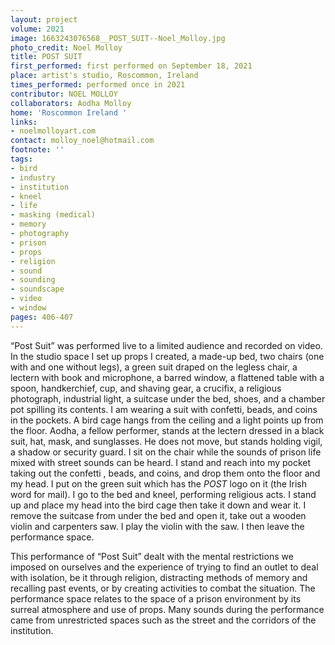 ```yaml
---
layout: project
volume: 2021
image: 1663243076568__POST_SUIT--Noel_Molloy.jpg
photo_credit: Noel Molloy
title: POST SUIT
first_performed: first performed on September 18, 2021
place: artist's studio, Roscommon, Ireland
times_performed: performed once in 2021
contributor: NOEL MOLLOY
collaborators: Aodha Molloy
home: 'Roscommon Ireland '
links:
- noelmolloyart.com
contact: molloy_noel@hotmail.com
footnote: ''
tags:
- bird
- industry
- institution
- kneel
- life
- masking (medical)
- memory
- photography
- prison
- props
- religion
- sound
- sounding
- soundscape
- video
- window
pages: 406-407
---
```


“Post Suit” was performed live to a limited audience and recorded on video. In the studio space I set up props I created, a made-up bed, two chairs (one with and one without legs), a green suit draped on the legless chair, a lectern with book and microphone, a barred window, a flattened table with a spoon, handkerchief, cup, and shaving gear, a crucifix, a religious photograph, industrial light, a suitcase under the bed, shoes, and a chamber pot spilling its contents. I am wearing a suit with confetti, beads, and coins in the pockets. A bird cage hangs from the ceiling and a light points up from the floor. Aodha, a fellow performer, stands at the lectern dressed in a black suit, hat, mask, and sunglasses. He does not move, but stands holding vigil, a shadow or security guard. I sit on the chair while the sounds of prison life mixed with street sounds can be heard. I stand and reach into my pocket taking out the confetti , beads, and coins, and drop them onto the floor and my head. I put on the green suit which has the *POST* logo on it (the Irish word for mail). I go to the bed and kneel, performing religious acts. I stand up and place my head into the bird cage then take it down and wear it. I remove the suitcase from under the bed and open it, take out a wooden violin and carpenters saw. I play the violin with the saw. I then leave the performance space. 

This performance of “Post Suit” dealt with the mental restrictions we imposed on ourselves and the experience of trying to find an outlet to deal with isolation, be it through religion, distracting methods of memory and recalling past events, or by creating activities to combat the situation. The performance space relates to the space of a prison environment by its surreal atmosphere and use of props. Many sounds during the performance came from unrestricted spaces such as the street and the corridors of the institution. 